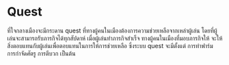 # Quest

ที่ใจกลางเมืองจะมีกระดาน quest ที่ทางผู้คนในเมืองต้องการความช่วยเหลือจากเหล่าผู้เล่น โดยที่ผู้เล่นจะสามารถรับภารกิจได้ทุกสัปดาห์ เมื่อผู้เล่นทำภารกิจสำเร็จ ทางผู้คนในเมืองที่มอบภารกิจให้ จะให้สิ่งตอบแทนกับผู้เล่นเพื่อตอบแทนในการให้การช่วยเหลือ ซึ่งระบบ quest จะมีตั้งแต่ การทำฟาร์ม การกำจัดศัตรู การตีบวก เป็นต้น
